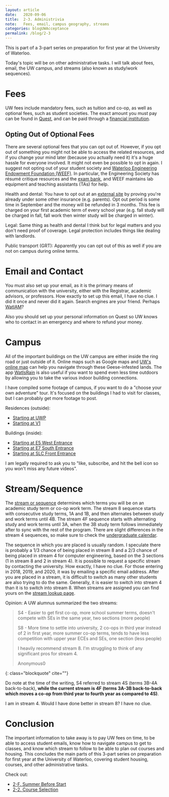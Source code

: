 ```yaml
---
layout: article
date:   2020-09-06
title:  2-3. Administrivia
note:   Fees, email, campus geography, streams
categories: blogUWAcceptance
permalink: /blog/2-3
---
```

This is part of a 3-part series on preparation for first year at the University of Waterloo.

Today's topic will be on other administrative tasks. I will talk about fees, email, the UW campus, and streams (also known as study/work sequences).

# Fees

UW fees include mandatory fees, such as tuition and co-op, as well as optional fees, such as student societies. The exact amount you must pay can be found in [Quest](https://uwaterloo.ca/quest/), and can be paid through a [financial institution](https://uwaterloo.ca/finance/student-financial-services/how-become-fees-arranged).

## Opting Out of Optional Fees

There are several optional fees that you can opt out of. However, if you opt out of something you might not be able to access the related resources, and if you change your mind later (because you actually need it) it's a huge hassle for everyone involved. It might not even be possible to opt in again. I suggest not opting out of your student society and [Waterloo Engineering Endowment Foundation (WEEF)](https://uwaterloo.ca/engineering-endowment-foundation/). In particular, the Engineering Society has r&eacute;sum&eacute; critique resources and the [exam bank](https://exams.engsoc.uwaterloo.ca/), and WEEF maintains lab equipment and teaching assistants (TAs) for help.

Health and dental: You have to opt out at an [external site](http://www.studentcare.ca/) by proving you're already under some other insurance (e.g. parents). Opt out period is some time in September and the money will be refunded in 3 months. This fee is charged on your first academic term of every school year (e.g. fall study will be charged in fall, fall work then winter study will be charged in winter).

Legal: Same thing as health and dental I think but for legal matters and you don't need proof of coverage. Legal protection includes things like dealing with landlords.

Public transport (GRT): Apparently you can opt out of this as well if you are not on campus during online terms.

# Email and Contact

You must also set up your email, as it is the primary means of communication with the university, either with the Registrar, academic advisors, or professors. How exactly to set up this email, I have no clue. I did it once and never did it again. Search engines are your friend. Perhaps [WatIAM](https://uwaterloo.ca/watiam/)?

Also you should set up your personal information on Quest so UW knows who to contact in an emergency and where to refund your money.

# Campus

All of the important buildings on the UW campus are either inside the ring road or just outside of it. Online maps such as Google maps and [UW's online map](https://www.uwaterloo.ca/map/) can help you navigate through these Geese-infested lands. The app [WatIsRain](https://github.com/luckytoilet/watisrain) is also useful if you want to spend even less time outdoors by allowing you to take the various indoor building connections.

I have compiled some footage of campus, if you want to do a "choose your own adventure" tour. It's focused on the buildings I had to visit for classes, but I can probably get more footage to post.

Residences (outside):

* [Starting at UWP](https://www.youtube.com/watch?v=0M2qFH9JP9E)
* [Starting at V1](https://www.youtube.com/watch?v=kYHlM975zfw)

Buildings (inside):

* [Starting at E5 West Entrance](https://www.youtube.com/watch?v=dSqKudW8qxg)
* [Starting at E7 South Entrance](https://www.youtube.com/watch?v=HJ1kK65mal8)
* [Starting at SLC Front Entrance](https://www.youtube.com/watch?v=dW1WVV2dR0I)

I am legally required to ask you to "like, subscribe, and hit the bell icon so you won't miss any future videos".

# Stream/Sequence

The [stream or sequence](https://uwaterloo.ca/engineering/future-undergraduate-students/co-op-experience/co-op-studywork-sequences) determines which terms you will be on an academic study term or co-op work term. The stream 8 sequence starts with consecutive study terms, 1A and 1B, and then alternates between study and work terms until 4B. The stream 4F sequence starts with alternating study and work terms until 3A, when the 3B study term follows immediately after to sync with the rest of the program. There are slight differences in the stream 4 sequences, so make sure to check the [undergraduate calendar](https://ugradcalendar.uwaterloo.ca/page/Study-Work-Sequence).

The sequence in which you are placed is usually random. I speculate there is probably a 1/3 chance of being placed in stream 8 and a 2/3 chance of being placed in stream 4 for computer engineering, based on the 3 sections (1 in stream 8 and 2 in stream 4). It is possible to request a specific stream by contacting the university. How exactly, I have no clue. For those entering in 2018, 2019, and 2020, it was by emailing a specific email address. After you are placed in a stream, it is difficult to switch as many other students are also trying to do the same. Generally, it is easier to switch into stream 4 than it is to switch into stream 8. When streams are assigned you can find yours on the [stream lookup page](https://www.eng.uwaterloo.ca/StreamLookup.php).

Opinion: A UW alumnus summarized the two streams:

> S4 - Easier to get first co-op, more school summer terms, doesn't compete with SEs in the same year, two sections (more people)
>
> S8 - More time to settle into university, 2 co-ops in third year instead of 2 in first year, more summer co-op terms, tends to have less competition with upper year ECEs and SEs, one section (less people)
>
> I heavily recommend stream 8. I'm struggling to think of any significant pros for stream 4.
> <footer class="blockquote-footer">Anonymous0</footer>
{: class="blockquote" cite=""}

Do note at the time of the writing, S4 referred to stream 4S (terms 3B-4A back-to-back), **while the current stream is 4F (terms 3A-3B back-to-back which moves a co-op from third year to fourth year as compared to 4S)**.

I am in stream 4. Would I have done better in stream 8? I have no clue.

# Conclusion

The important information to take away is to pay UW fees on time, to be able to access student emails, know how to navigate campus to get to classes, and know which stream to follow to be able to plan out courses and housing. This concludes the main parts of this 3-part series on preparation for first year at the University of Waterloo, covering student housing, courses, and other administrative tasks.

Check out:

* [2-F. Summer Before Start](/blog/2-F)
* [2-2. Course Selection](/blog/2-2)
